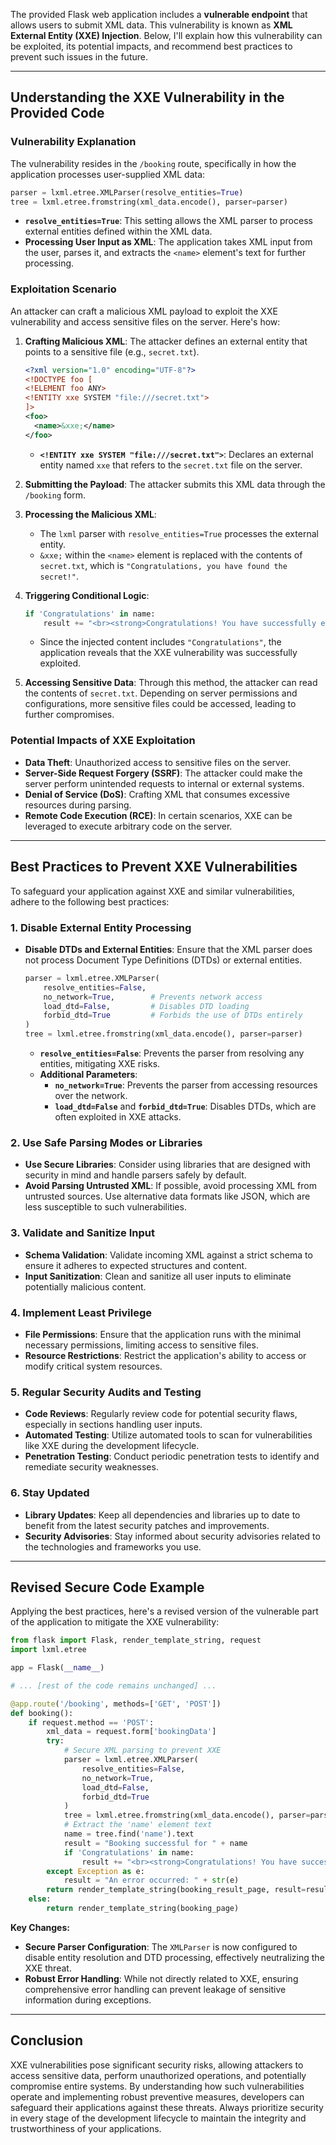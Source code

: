 The provided Flask web application includes a **vulnerable endpoint** that allows users to submit XML data. This vulnerability is known as **XML External Entity (XXE) Injection**. Below, I'll explain how this vulnerability can be exploited, its potential impacts, and recommend best practices to prevent such issues in the future.

---

## **Understanding the XXE Vulnerability in the Provided Code**

### **Vulnerability Explanation**

The vulnerability resides in the `/booking` route, specifically in how the application processes user-supplied XML data:

```python
parser = lxml.etree.XMLParser(resolve_entities=True)
tree = lxml.etree.fromstring(xml_data.encode(), parser=parser)
```

- **`resolve_entities=True`**: This setting allows the XML parser to process external entities defined within the XML data.
- **Processing User Input as XML**: The application takes XML input from the user, parses it, and extracts the `<name>` element's text for further processing.

### **Exploitation Scenario**

An attacker can craft a malicious XML payload to exploit the XXE vulnerability and access sensitive files on the server. Here's how:

1. **Crafting Malicious XML**: The attacker defines an external entity that points to a sensitive file (e.g., `secret.txt`).

    ```xml
    <?xml version="1.0" encoding="UTF-8"?>
    <!DOCTYPE foo [
    <!ELEMENT foo ANY>
    <!ENTITY xxe SYSTEM "file:///secret.txt">
    ]>
    <foo>
      <name>&xxe;</name>
    </foo>
    ```

    - **`<!ENTITY xxe SYSTEM "file:///secret.txt">`**: Declares an external entity named `xxe` that refers to the `secret.txt` file on the server.

2. **Submitting the Payload**: The attacker submits this XML data through the `/booking` form.

3. **Processing the Malicious XML**:

    - The `lxml` parser with `resolve_entities=True` processes the external entity.
    - `&xxe;` within the `<name>` element is replaced with the contents of `secret.txt`, which is `"Congratulations, you have found the secret!"`.

4. **Triggering Conditional Logic**:

    ```python
    if 'Congratulations' in name:
        result += "<br><strong>Congratulations! You have successfully exploited the XXE vulnerability.</strong>"
    ```

    - Since the injected content includes `"Congratulations"`, the application reveals that the XXE vulnerability was successfully exploited.

5. **Accessing Sensitive Data**: Through this method, the attacker can read the contents of `secret.txt`. Depending on server permissions and configurations, more sensitive files could be accessed, leading to further compromises.

### **Potential Impacts of XXE Exploitation**

- **Data Theft**: Unauthorized access to sensitive files on the server.
- **Server-Side Request Forgery (SSRF)**: The attacker could make the server perform unintended requests to internal or external systems.
- **Denial of Service (DoS)**: Crafting XML that consumes excessive resources during parsing.
- **Remote Code Execution (RCE)**: In certain scenarios, XXE can be leveraged to execute arbitrary code on the server.

---

## **Best Practices to Prevent XXE Vulnerabilities**

To safeguard your application against XXE and similar vulnerabilities, adhere to the following best practices:

### **1. Disable External Entity Processing**

- **Disable DTDs and External Entities**: Ensure that the XML parser does not process Document Type Definitions (DTDs) or external entities.

    ```python
    parser = lxml.etree.XMLParser(
        resolve_entities=False,
        no_network=True,        # Prevents network access
        load_dtd=False,         # Disables DTD loading
        forbid_dtd=True         # Forbids the use of DTDs entirely
    )
    tree = lxml.etree.fromstring(xml_data.encode(), parser=parser)
    ```

    - **`resolve_entities=False`**: Prevents the parser from resolving any entities, mitigating XXE risks.
    - **Additional Parameters**:
        - **`no_network=True`**: Prevents the parser from accessing resources over the network.
        - **`load_dtd=False`** and **`forbid_dtd=True`**: Disables DTDs, which are often exploited in XXE attacks.

### **2. Use Safe Parsing Modes or Libraries**

- **Use Secure Libraries**: Consider using libraries that are designed with security in mind and handle parsers safely by default.
- **Avoid Parsing Untrusted XML**: If possible, avoid processing XML from untrusted sources. Use alternative data formats like JSON, which are less susceptible to such vulnerabilities.

### **3. Validate and Sanitize Input**

- **Schema Validation**: Validate incoming XML against a strict schema to ensure it adheres to expected structures and content.
- **Input Sanitization**: Clean and sanitize all user inputs to eliminate potentially malicious content.

### **4. Implement Least Privilege**

- **File Permissions**: Ensure that the application runs with the minimal necessary permissions, limiting access to sensitive files.
- **Resource Restrictions**: Restrict the application's ability to access or modify critical system resources.

### **5. Regular Security Audits and Testing**

- **Code Reviews**: Regularly review code for potential security flaws, especially in sections handling user inputs.
- **Automated Testing**: Utilize automated tools to scan for vulnerabilities like XXE during the development lifecycle.
- **Penetration Testing**: Conduct periodic penetration tests to identify and remediate security weaknesses.

### **6. Stay Updated**

- **Library Updates**: Keep all dependencies and libraries up to date to benefit from the latest security patches and improvements.
- **Security Advisories**: Stay informed about security advisories related to the technologies and frameworks you use.

---

## **Revised Secure Code Example**

Applying the best practices, here's a revised version of the vulnerable part of the application to mitigate the XXE vulnerability:

```python
from flask import Flask, render_template_string, request
import lxml.etree

app = Flask(__name__)

# ... [rest of the code remains unchanged] ...

@app.route('/booking', methods=['GET', 'POST'])
def booking():
    if request.method == 'POST':
        xml_data = request.form['bookingData']
        try:
            # Secure XML parsing to prevent XXE
            parser = lxml.etree.XMLParser(
                resolve_entities=False,
                no_network=True,
                load_dtd=False,
                forbid_dtd=True
            )
            tree = lxml.etree.fromstring(xml_data.encode(), parser=parser)
            # Extract the 'name' element text
            name = tree.find('name').text
            result = "Booking successful for " + name
            if 'Congratulations' in name:
                result += "<br><strong>Congratulations! You have successfully exploited the XXE vulnerability.</strong>"
        except Exception as e:
            result = "An error occurred: " + str(e)
        return render_template_string(booking_result_page, result=result)
    else:
        return render_template_string(booking_page)
```

**Key Changes:**

- **Secure Parser Configuration**: The `XMLParser` is now configured to disable entity resolution and DTD processing, effectively neutralizing the XXE threat.
- **Robust Error Handling**: While not directly related to XXE, ensuring comprehensive error handling can prevent leakage of sensitive information during exceptions.

---

## **Conclusion**

XXE vulnerabilities pose significant security risks, allowing attackers to access sensitive data, perform unauthorized operations, and potentially compromise entire systems. By understanding how such vulnerabilities operate and implementing robust preventive measures, developers can safeguard their applications against these threats. Always prioritize security in every stage of the development lifecycle to maintain the integrity and trustworthiness of your applications.